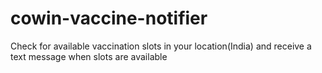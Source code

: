 # cowin-vaccine-notifier
Check for available vaccination slots in your location(India) and receive a text message when slots are available
